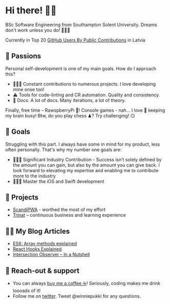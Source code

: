 # Hi there! 👋🏻
BSc Software Engineering from Southampton Solent University. Dreams don't work unless you do! 🏋🏻‍♀️

Currently in Top 20 [GitHub Users By Public Contributions](https://github.com/gayanvoice/top-github-users/blob/main/markdown/public_contributions/latvia.md) in Latvia

## 🤤 Passions
Personal self-development is one of my main goals. How do I approach this?
- 👨🏻‍💻 Constant contributions to numerous projects. I love developing mine onse too!
- ⚠️ Tools for code-linting and CR automation. Quality and consistency.
- 📒 Docs. A lot of docs. Many iterations, a lot of theory.

Finally, free time – RawspberryPi 🍇! Console games - nah... I love 🖤 keeping my brain busy! Btw, do you play chess ♟? Try challenging! 😏

## 🚀 Goals
Struggling with this part. I always have some in mind for my product, less often personally. That's why my number one goals are:
- 👨🏻‍🎓 Significant Industry Contribution - Success isn’t solely defined by the amount you can gain, but also by the amount you can give back. I look forward to elevating my expertise and enabling me to contribute more to the industry
- 👨🏻‍💻 Master the iOS and Swift development

## 💼 Projects
- [ScandiPWA](https://github.com/winniepukki/scandipwa) - worthed the most of my effort
- [Trinat](https://github.com/winniepukki/trinat) – continuous business and learning experience

## ✍🏻 My Blog Articles
- [ES6: Array methods explained](https://winniepukki.medium.com/es6-array-methods-explained-f1cd6e03d3af)
- [React Hooks Explained](https://magebit.com/blog/react-hooks-explained-part-two.html)
- [Intersection Observer – In a Nutshell](https://magebit.com/blog/learn-intersection-observer.html)

## 📢 Reach-out & support
- You can always [buy me a coffee ☕](https://www.buymeacoffee.com/winniepukki)! Seriously, coding makes me drink loooads of it!
- Follow me on [twitter](https://twitter.com/winniepukki). Tweet @winniepukki for any questions.
